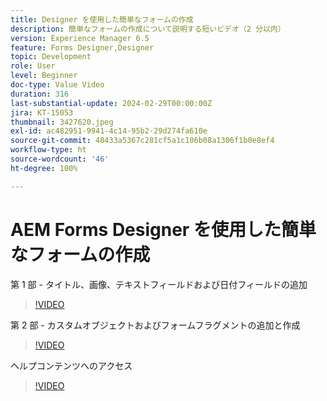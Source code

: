 ```yaml
---
title: Designer を使用した簡単なフォームの作成
description: 簡単なフォームの作成について説明する短いビデオ（2 分以内）
version: Experience Manager 6.5
feature: Forms Designer,Designer
topic: Development
role: User
level: Beginner
doc-type: Value Video
duration: 316
last-substantial-update: 2024-02-29T00:00:00Z
jira: KT-15053
thumbnail: 3427620.jpeg
exl-id: ac482951-9941-4c14-95b2-29d274fa610e
source-git-commit: 48433a5367c281cf5a1c106b08a1306f1b0e8ef4
workflow-type: ht
source-wordcount: '46'
ht-degree: 100%

---
```


# AEM Forms Designer を使用した簡単なフォームの作成

第 1 部 - タイトル、画像、テキストフィールドおよび日付フィールドの追加

>[!VIDEO](https://video.tv.adobe.com/v/3427620/?learn=on)

第 2 部 - カスタムオブジェクトおよびフォームフラグメントの追加と作成

>[!VIDEO](https://video.tv.adobe.com/v/3427621/?learn=on)

ヘルプコンテンツへのアクセス

>[!VIDEO](https://video.tv.adobe.com/v/3427622/?learn=on)

